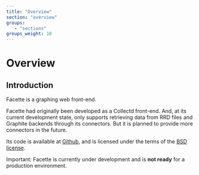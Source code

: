 ```yaml
---
title: "Overview"
section: "overview"
groups:
   - "sections"
groups_weight: 10
---
```


# Overview

## Introduction

Facette is a graphing web front-end.

Facette had originally been developed as a Collectd front-end. And, at its current development state, only supports
retrieving data from RRD files and Graphite backends through its connectors. But it is planned to provide more
connectors in the future.

Its code is available at [Github][0], and is licensed under the terms of the [BSD license][1].

<span class="fa fa-warning"></span> Important: Facette is currently under development and is **not ready** for a production
environment.


[0]: https://github.com/facette/facette
[1]: http://opensource.org/licenses/BSD-3-Clause

